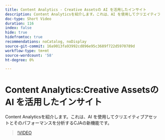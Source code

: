 ```yaml
---
title: Content Analytics - Creative Assetsの AI を活用したインサイト
description: Content Analyticsを紹介します。これは、AI を使用してクリエイティブアセットとそのパフォーマンスを分析するCJAの新機能です。
doc-type: Short Video
duration: 116
index: false
hide: true
hidefromtoc: true
recommendations: noCatalog, noDisplay
source-git-commit: 16a9013fa93992cd896e95c3689f722d5970789d
workflow-type: tm+mt
source-wordcount: '58'
ht-degree: 0%

---
```



# Content Analytics:Creative Assetsの AI を活用したインサイト

Content Analyticsを紹介します。これは、AI を使用してクリエイティブアセットとそのパフォーマンスを分析するCJAの新機能です。

<!-- 62_S103_3442450_115_content-analytics-aipowered-insights-for-creative-assets -->
>[!VIDEO](https://video.tv.adobe.com/v/3458352/?learn=on&enablevpops=true)
